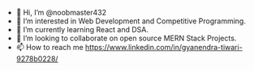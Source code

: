 - 👋 Hi, I’m @noobmaster432
- 👀 I’m interested in Web Development and Competitive Programming.
- 🌱 I’m currently learning React and DSA.
- 💞️ I’m looking to collaborate on open source MERN Stack Projects.
- 📫 How to reach me
      https://www.linkedin.com/in/gyanendra-tiwari-9278b0228/

<!---
noobmaster432/noobmaster432 is a ✨ special ✨ repository because its `README.md` (this file) appears on your GitHub profile.
You can click the Preview link to take a look at your changes.
--->
